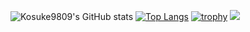 
![Kosuke9809's GitHub stats](https://github-readme-stats.vercel.app/api?username=kosuke9809&show_icons=true&theme=radical)
[![Top Langs](https://github-readme-stats.vercel.app/api/top-langs/?username=kosuke9809&layout=compact&theme=radical)](https://github.com/kosuke9809/github-readme-stats)
[![trophy](https://github-profile-trophy.vercel.app/?username=kosuke9809&theme=radical)](https://github.com/kosuke9809/github-profile-trophy)
![](https://raw.githubusercontent.com/kosuke9809/github-profile-summary-cards-example/master/profile-summary-card-output/radical/0-profile-details.svg)


<!---
kosuke9809/kosuke9809 is a ✨ special ✨ repository because its `README.md` (this file) appears on your GitHub profile.
You can click the Preview link to take a look at your changes.
--->
